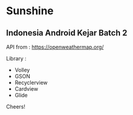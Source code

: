 # Sunshine
## Indonesia Android Kejar Batch 2

API from : https://openweathermap.org/

Library :

- Volley
- GSON
- Recyclerview 
- Cardview
- Glide

Cheers!
